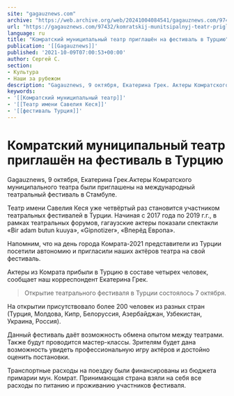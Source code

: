 ```yaml
---
site: "gagauznews.com"
archive: "https://web.archive.org/web/20241004084541/gagauznews.com/97432/komratskij-munitsipalnyj-teatr-priglashyon-na-festival-v-turtsiyu.html"
url: "https://gagauznews.com/97432/komratskij-munitsipalnyj-teatr-priglashyon-na-festival-v-turtsiyu.html"
language: ru
title: "Комратский муниципальный театр приглашён на фестиваль в Турцию"
publication: '[[Gagauznews]]'
published: '2021-10-09T07:00:53+00:00'
author: Сергей С.
section:
- Культура
- Наши за рубежом
description: "Gagauznews, 9 октября, Екатерина Грек. Актеры Комратского муниципального театра были приглашены на международный театральный фестиваль в Стамбуле. Театр имени Савелия Кеся уже четвёртый раз становится участником театральных фестивалей в Турции. Начиная с 2017 года по 2019 г.г., в рамках театральных форумов, гагаузские актеры показали спектакли «Bir adam butun kuuya», «Gipnotizer», «Вперёд Европа». Напомним, что на день города Комрата-2021 представители из Турции посетили автономию и пригласили наших актёров театра на свой фестиваль. Актеры из Комрата прибыли в Турцию в составе четырех человек, сообщает наш корреспондент Екатерина Грек. Открытие театрального фестиваля в Турции состоялось 7 октября. На открытии присутствовало более 200 человек […]"
keywords:
- '[[Комратский муниципальный театр]]'
- '[[Театр имени Савелия Кеся]]'
- '[[фестиваль Турция]]'
---
```


# Комратский муниципальный театр приглашён на фестиваль в Турцию

Gagauznews, 9 октября, Екатерина Грек.Актеры Комратского муниципального театра были приглашены на международный театральный фестиваль в Стамбуле.

Театр имени Савелия Кеся уже четвёртый раз становится участником театральных фестивалей в Турции. Начиная с 2017 года по 2019 г.г., в рамках театральных форумов, гагаузские актеры показали спектакли «Bir adam butun kuuya», «Gipnotizer», «Вперёд Европа».

Напомним, что на день города Комрата-2021 представители из Турции посетили автономию и пригласили наших актёров театра на свой фестиваль.

Актеры из Комрата прибыли в Турцию в составе четырех человек, сообщает наш корреспондент Екатерина Грек.

> Открытие театрального фестиваля в Турции состоялось 7 октября.

На открытии присутствовало более 200 человек из разных стран (Турция, Молдова, Кипр, Белоруссия, Азербайджан, Узбекистан, Украина, Россия).

Данный фестиваль даёт возможность обмена опытом между театрами. Также будут проводится мастер-классы. Зрителям будет дана возможность увидеть профессиональную игру актёров и достойно оценить постановки.

Транспортные расходы на поездку были финансированы из бюджета примарии мун. Комрат. Принимающая страна взяли на себя все расходы по питанию и проживанию участников фестиваля.